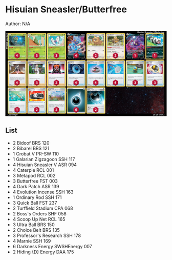 # Hisuian Sneasler/Butterfree

Author: N/A

![decklist](../../!Images/Standard/1SWSH-LOR/Hisuian%20Sneasler-Butterfree.png)

## List
* 2 Bidoof BRS 120
* 2 Bibarel BRS 121
* 1 Crobat V PR-SW 110
* 1 Galarian Zigzagoon SSH 117
* 4 Hisuian Sneasler V ASR 094
* 4 Caterpie RCL 001
* 3 Metapod RCL 002
* 3 Butterfree FST 003
* 4 Dark Patch ASR 139
* 4 Evolution Incense SSH 163
* 1 Ordinary Rod SSH 171
* 3 Quick Ball FST 237
* 2 Turffield Stadium CPA 068
* 2 Boss's Orders SHF 058
* 4 Scoop Up Net RCL 165
* 3 Ultra Ball BRS 150
* 2 Choice Belt BRS 135
* 3 Professor's Research SSH 178
* 4 Marnie SSH 169
* 6 Darkness Energy SWSHEnergy 007
* 2 Hiding {D} Energy DAA 175
